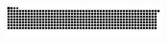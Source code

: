 ![GitHub Contribution Snake](https://raw.githubusercontent.com/Qwwery/Qwwery/output/github-contribution-grid-snake-dark.svg)
